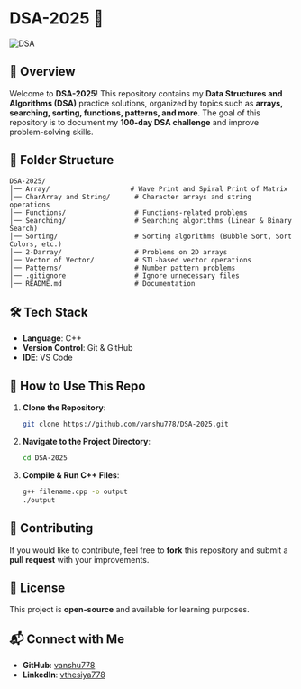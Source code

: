 # DSA-2025 🚀

![DSA](https://img.shields.io/badge/Data%20Structures%20and%20Algorithms-DSA-blue)

## 📌 Overview
Welcome to **DSA-2025**! This repository contains my **Data Structures and Algorithms (DSA)** practice solutions, organized by topics such as **arrays, searching, sorting, functions, patterns, and more**. The goal of this repository is to document my **100-day DSA challenge** and improve problem-solving skills.

## 📂 Folder Structure

```
DSA-2025/
│── Array/                    # Wave Print and Spiral Print of Matrix
│── CharArray and String/      # Character arrays and string operations
│── Functions/                 # Functions-related problems
│── Searching/                 # Searching algorithms (Linear & Binary Search)
│── Sorting/                   # Sorting algorithms (Bubble Sort, Sort Colors, etc.)
│── 2-Darray/                  # Problems on 2D arrays
│── Vector of Vector/          # STL-based vector operations
│── Patterns/                  # Number pattern problems
│── .gitignore                 # Ignore unnecessary files
│── README.md                  # Documentation
```

## 🛠 Tech Stack
- **Language**: C++
- **Version Control**: Git & GitHub
- **IDE**: VS Code

## 🚀 How to Use This Repo
1. **Clone the Repository**:
   ```bash
   git clone https://github.com/vanshu778/DSA-2025.git
   ```
2. **Navigate to the Project Directory**:
   ```bash
   cd DSA-2025
   ```
3. **Compile & Run C++ Files**:
   ```bash
   g++ filename.cpp -o output
   ./output
   ```

## 🤝 Contributing
If you would like to contribute, feel free to **fork** this repository and submit a **pull request** with your improvements. 

## 📜 License
This project is **open-source** and available for learning purposes. 

## 📬 Connect with Me
- **GitHub**: [vanshu778](https://github.com/vanshu778)
- **LinkedIn**: [vthesiya778](https://www.linkedin.com/in/vanshu778/)
